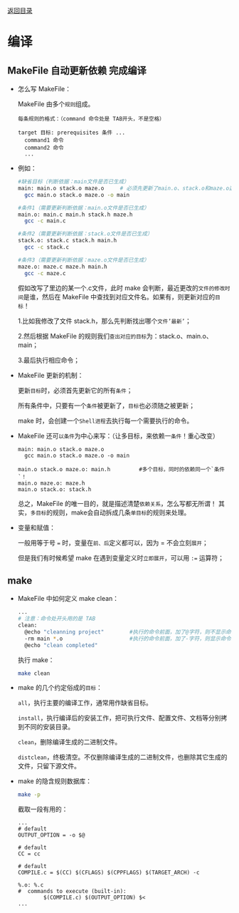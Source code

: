 [返回目录](/README.md)

编译
===========================

MakeFile 自动更新依赖 完成编译
----------

- 怎么写 MakeFile：

  MakeFile 由多个`规则`组成。

  ```
  每条规则的格式：（command 命令处是 TAB开头，不是空格）

  target 目标: prerequisites 条件 ...
  	command1 命令
  	command2 命令
  	...
  ```

- 例如：

  ```bash
  #缺省目标（判断依据：main文件是否已生成）
  main: main.o stack.o maze.o     # 必须先更新了main.o、stack.o和maze.o这三个条件，然后才能更新main
  	gcc main.o stack.o maze.o -o main

  #条件1（需要更新判断依据：main.o文件是否已生成）
  main.o: main.c main.h stack.h maze.h
  	gcc -c main.c

  #条件2（需要更新判断依据：stack.o文件是否已生成）
  stack.o: stack.c stack.h main.h
  	gcc -c stack.c

  #条件3（需要更新判断依据：maze.o文件是否已生成）
  maze.o: maze.c maze.h main.h
  	gcc -c maze.c
  ```

  假如改写了里边的某一个.c文件，此时 make 会判断，最近更改的`文件的修改时间`是谁，然后在 MakeFile 中查找到对应文件名。如果有，则更新对应的`目标`！

    1.比如我修改了文件 stack.h，那么先判断找出哪个`文件’最新’`；

    2.然后根据 MakeFile 的规则我们`查出对应的目标`为：stack.o、main.o、main；

    3.最后执行相应命令；

- MakeFile 更新的机制：

  更新`目标`时，必须首先更新它的所有`条件`；

  所有条件中，只要有一个`条件`被更新了，`目标`也必须随之被更新；

  make 时，会创建一个`Shell进程`去执行每一个需要执行的命令。

- MakeFile 还可`以条件`为中心来写：（让多目标，来依赖一`条件`！重心改变）

  ```vim
  main: main.o stack.o maze.o
  	gcc main.o stack.o maze.o -o main

  main.o stack.o maze.o: main.h         #多个目标，同时的依赖同一个`条件`！
  main.o maze.o: maze.h
  main.o stack.o: stack.h
  ```

  总之，MakeFile 的唯一目的，就是描述清楚`依赖关系`，怎么写都无所谓！ 其实，`多目标`的规则，make会自动拆成几条`单目标`的规则来处理。

- 变量和赋值：

  一般用等于号 `=` 时，变量在`前、后`定义都可以，因为 = 不会立刻`展开`；

  但是我们有时候希望 make 在遇到变量定义时`立即展开`，可以用 `:=` 运算符；

make
----------

- MakeFile 中如何定义 make clean：

  ```bash
  ...
  # 注意：命令处开头用的是 TAB
  clean:
  	@echo "cleanning project"        #执行的命令前面，加了@字符，则不显示命令本身而只显示它的结果；如果这条命令出错，make不会继续执行后续命令。
  	-rm main *.o                     #执行的命令前面，加了-字符，则显示命令本身，且显示它执行结果；即使这条命令出错，make也会继续执行后续命令。
  	@echo "clean completed"
  ```

  执行 make：

  ```bash
  make clean
  ```

- make 的几个约定俗成的`目标`：

    `all`，执行主要的编译工作，通常用作缺省目标。

    `install`，执行编译后的安装工作，把可执行文件、配置文件、文档等分别拷到不同的安装目录。

    `clean`，删除编译生成的二进制文件。

    `distclean`，终极清空。不仅删除编译生成的二进制文件，也删除其它生成的文件，只留下源文件。

- make 的隐含规则数据库：

  ```bash
  make -p
  ```

  截取一段有用的：

  ```vim
  ...
  # default
  OUTPUT_OPTION = -o $@

  # default
  CC = cc

  # default
  COMPILE.c = $(CC) $(CFLAGS) $(CPPFLAGS) $(TARGET_ARCH) -c

  %.o: %.c
  #  commands to execute (built-in):
          $(COMPILE.c) $(OUTPUT_OPTION) $<
  ...
  ```
